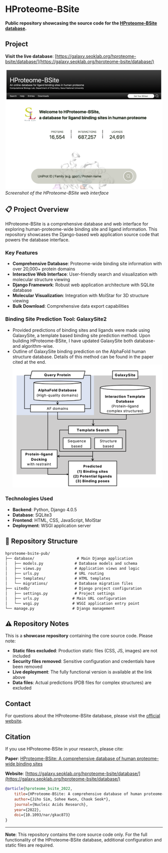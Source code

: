 # HProteome-BSite

**Public repository showcasing the source code for the [HProteome-BSite database](https://galaxy.seoklab.org/hproteome-bsite/database/).**

## Project

**Visit the live database**: [https://galaxy.seoklab.org/hproteome-bsite/database/](https://galaxy.seoklab.org/hproteome-bsite/database/)

![HProteome-BSite Interface](assets/mainpage.png)
*Screenshot of the HProteome-BSite web interface*

## 📋 Project Overview

HProteome-BSite is a comprehensive database and web interface for exploring human-proteome-wide binding site and ligand information. This repository showcases the Django-based web application source code that powers the database interface. 

### Key Features
- **Comprehensive Database**: Proteome-wide binding site information with over 20,000+ protein domains
- **Interactive Web Interface**: User-friendly search and visualization with molecular structure viewing
- **Django Framework**: Robust web application architecture with SQLite database
- **Molecular Visualization**: Integration with MolStar for 3D structure viewing
- **Bulk Download**: Comprehensive data export capabilities


### Binding Site Prediction Tool: GalaxySite2
- Provided predictions of binding sites and ligands were made using GalaxySite, a template based binding site prediction
method. Upon building HProteome-BSite, I have updated GalaxySite both database- and algorithm-wise. 
- Outline of GalaxySite binding prediction on the AlphaFold human structure database. Details of this method can be found in the paper cited at the end. 
![Binding Site Prediction Pipeline](assets/algorithm.png)


### Technologies Used
- **Backend**: Python, Django 4.0.5
- **Database**: SQLite3
- **Frontend**: HTML, CSS, JavaScript, MolStar
- **Deployment**: WSGI application server

## 📁 Repository Structure

```
hproteome-bsite-pub/
├── database/                   # Main Django application
│   ├── models.py              # Database models and schema
│   ├── views.py               # Application views and logic
│   ├── urls.py                # URL routing
│   ├── templates/             # HTML templates
│   └── migrations/            # Database migration files
├── sitedb/                    # Django project configuration
│   ├── settings.py            # Project settings
│   ├── urls.py               # Main URL configuration
│   └── wsgi.py               # WSGI application entry point
└── manage.py                 # Django management 
```

## ⚠️ Repository Notes

This is a **showcase repository** containing the core source code. Please note:

- **Static files excluded**: Production static files (CSS, JS, images) are not included
- **Security files removed**: Sensitive configuration and credentials have been removed
- **Live deployment**: The fully functional version is available at the link above
- **Data files**: Actual predictions (PDB files for complex structures) are excluded

## Contact

For questions about the HProteome-BSite database, please visit the [official website](https://galaxy.seoklab.org/hproteome-bsite/database/).

## Citation

If you use HProteome-BSite in your research, please cite:

**Paper**: [HProteome-BSite: A comprehensive database of human proteome-wide binding sites](https://doi.org/10.1093/nar/gkac873)

**Website**: [https://galaxy.seoklab.org/hproteome-bsite/database/](https://galaxy.seoklab.org/hproteome-bsite/database/)

```bibtex
@article{hproteome_bsite_2022,
    title={HProteome-BSite: A comprehensive database of human proteome-wide binding sites},
    author={Jiho Sim, Sohee Kwon, Chaok Seok*},
    journal={Nucleic Acids Research},
    year={2022},
    doi={10.1093/nar/gkac873}
}
```

---

**Note**: This repository contains the core source code only. For the full functionality of the HProteome-BSite database, additional configuration and static files are required. 
